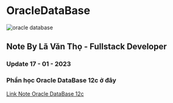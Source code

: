 # OracleDataBase

![oracle database](https://www.crossjoin.pt/wp-content/uploads/2019/08/ImagemArtigo-Site-1-1024x683.jpg)

## Note By Lã Văn Thọ - Fullstack Developer

### Update 17 - 01 - 2023

### Phần học Oracle DataBase 12c ở đây

[Link Note Oracle DataBase 12c](https://github.com/pudo58/OracleDataBase/blob/main/Oracle12c.md)